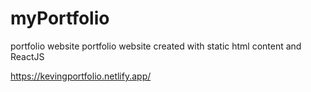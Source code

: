 # myPortfolio
portfolio website
portfolio website created with static html content and ReactJS


https://kevingportfolio.netlify.app/
